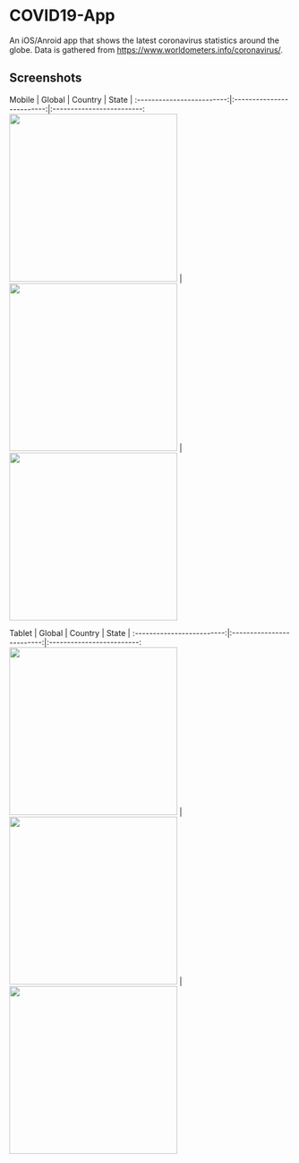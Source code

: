 # COVID19-App
An iOS/Anroid app that shows the latest coronavirus statistics around the globe. Data is gathered from https://www.worldometers.info/coronavirus/.

## Screenshots

Mobile
| Global             |  Country               |  State |
:-------------------------:|:-------------------------:|:-------------------------:
<img src="https://cdn.discordapp.com/attachments/683420512801914939/697632172428754984/download_1_1242x2688.png" width="300"> | <img src="https://cdn.discordapp.com/attachments/683420512801914939/697632169711108136/download_2_1242x2688.png" width="300"> | <img src="https://cdn.discordapp.com/attachments/683420512801914939/697632172843991090/download_3_1242x2688.png" width="300">

Tablet
| Global             |  Country               |  State |
:-------------------------:|:-------------------------:|:-------------------------:
<img src="https://cdn.discordapp.com/attachments/683420512801914939/697632556811681832/iPad_Pro_3rd_generation_1_1_2048x2732.png" width="300"> | <img src="https://cdn.discordapp.com/attachments/683420512801914939/697632551581384704/download_7.png" width="300"> | <img src="https://cdn.discordapp.com/attachments/683420512801914939/697632556060770324/iPad_Pro_3rd_generation_2_1_2048x2732.png" width="300">


